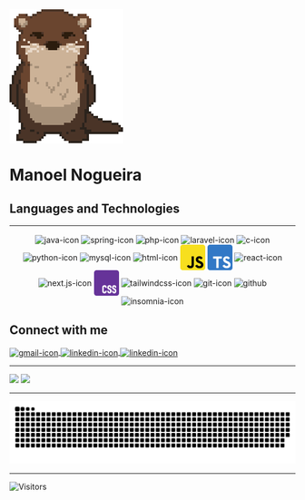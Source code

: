 
<div align="left">
  <img height="236" width="200" align="center" alt="otter" src="sprites/otter.png">
  <h1 style="vertical-align: middle">Manoel Nogueira</h1> 
</div>

## Languages ​​and Technologies

---

  <div align="center"> 
    <img align="center" height="45" width="44" alt="java-icon" title="Java" src="https://github.com/syvixor/skills-icons/blob/main/icons/java.svg">
    <img align="center" height="45" width="44" alt="spring-icon" title="Spring Boot" src="https://github.com/syvixor/skills-icons/blob/main/icons/springboot.svg">
    <img align="center" height="45" width="44" alt="php-icon" title="PHP" src="https://github.com/syvixor/skills-icons/blob/main/icons/php.svg">
    <img align="center" height="45" width="44" alt="laravel-icon" title="Laravel" src="https://github.com/syvixor/skills-icons/blob/main/icons/laravel.svg">
    <img align="center" height="45" width="44" alt="c-icon" title="C" src="https://github.com/syvixor/skills-icons/blob/main/icons/c.svg">
    <img align="center" height="45" width="44" alt="python-icon" title="Python" src="https://github.com/syvixor/skills-icons/blob/main/icons/python.svg">
    <img align="center" height="45" width="44" alt="mysql-icon" title="MySQL" src="https://github.com/syvixor/skills-icons/blob/main/icons/mysql.svg">
    <img align="center" height="45" width="44" alt="html-icon" title="HTML" src="https://github.com/syvixor/skills-icons/blob/main/icons/html.svg">
    <img align="center" height="45" width="44" alt="js-icon" title="JavaScript" src="https://github.com/syvixor/skills-icons/blob/main/icons/javascript.svg">
    <img align="center" height="45" width="44" alt="ts-icon" title="TypeScript" src="https://github.com/syvixor/skills-icons/blob/main/icons/typescript.svg">
    <img align="center" height="45" width="44" alt="react-icon" title="React" src="https://github.com/syvixor/skills-icons/blob/main/icons/reactjs.svg">
    <img align="center" height="45" width="44" alt="next.js-icon" title="Next.js" src="https://github.com/syvixor/skills-icons/blob/main/icons/nextjs.svg">
    <img align="center" height="45" width="44" alt="css-icon" title="CSS" src="https://github.com/syvixor/skills-icons/blob/main/icons/css.svg">
    <img align="center" height="45" width="44" alt="tailwindcss-icon" title="Tailwind CSS" src="https://github.com/syvixor/skills-icons/blob/main/icons/tailwindcss.svg">
    <img align="center" height="45" width="44" alt="git-icon" title="Git" src="https://github.com/syvixor/skills-icons/blob/main/icons/git.svg">
    <img align="center" height="45" width="44" alt="github" title="GitHub" src="https://github.com/syvixor/skills-icons/blob/main/icons/github.svg">
    <img align="center" height="45" width="44" alt="insomnia-icon" title="Insomnia" src="https://github.com/syvixor/skills-icons/blob/main/icons/insomnia.svg">
  </div>

<!-- 
  ![Spring](https://img.shields.io/badge/spring-%236DB33F.svg?style=for-the-badge&logo=spring&logoColor=white)
  ![Spring Boot](https://img.shields.io/badge/spring%20boot-%236DB33F.svg?style=for-the-badge&logo=spring-boot&logoColor=white)
  ![Python](https://img.shields.io/badge/python-3670A0?style=for-the-badge&logo=python&logoColor=white)
  ![Julia](https://img.shields.io/badge/julia-9558B2?style=for-the-badge&logo=julia&logoColor=white)
  ![C](https://img.shields.io/badge/C-00599C?style=for-the-badge&logo=c&logoColor=white)
  ![Java](https://img.shields.io/badge/java-%23ED8B00.svg?style=for-the-badge&logo=openjdk&logoColor=white)
  ![HTML5](https://img.shields.io/badge/html5-%23E34F26.svg?style=for-the-badge&logo=html5&logoColor=white)
  ![PHP](https://img.shields.io/badge/PHP-777BB4?style=for-the-badge&logo=php&logoColor=white)
  ![Laravel](https://img.shields.io/badge/laravel-%23FF2D20.svg?style=for-the-badge&logo=laravel&logoColor=white)
  ![JavaScript](https://img.shields.io/badge/JavaScript-F7DF1E?style=for-the-badge&logo=javascript&logoColor=black)
  ![React](https://img.shields.io/badge/React-20232A?style=for-the-badge&logo=react&logoColor=61DAFB)
  ![CSS3](https://img.shields.io/badge/css3-%231572B6.svg?style=for-the-badge&logo=css3&logoColor=white)
  ![Tailwind](https://img.shields.io/badge/tailwindcss-%2338B2AC.svg?style=for-the-badge&logo=tailwind-css&logoColor=white)
  ![MySQL](https://img.shields.io/badge/MySQL-%23316192.svg?style=for-the-badge&logo=mysql&logoColor=white)
  ![Vscode](https://img.shields.io/badge/Vscode-007ACC?style=for-the-badge&logo=visual-studio-code&logoColor=white)
  ![Eclipse](https://img.shields.io/badge/Eclipse-2C2255?style=for-the-badge&logo=eclipseide&logoColor=white)
  ![Linux Mint](https://img.shields.io/badge/Linux%20Mint-87CF3E?style=for-the-badge&logo=Linux%20Mint&logoColor=white)
  ![Windows](https://img.shields.io/badge/Windows-0078D6?style=for-the-badge&logo=windows&logoColor=white)
-->

## Connect with me
  <div>
    <a href="mailto: nogueirafilho888@gmail.com">
      <img align="center" height="45" width="45" alt="gmail-icon" title="Gmail" src="https://github.com/syvixor/skills-icons/blob/main/icons/gmail.svg">
    </a>
    <a href="https://www.linkedin.com/in/manoel-nogueira-3288b9361">
      <img align="center" height="45" width="45" alt="linkedin-icon" title="Linkedin" src="https://github.com/syvixor/skills-icons/blob/main/icons/linkedin.svg">
    </a>
    <a href="https://discord.com/invite/NwYHQuY3">
      <img align="center" height="45" width="45" alt="linkedin-icon" title="Linkedin" src="https://github.com/syvixor/skills-icons/blob/main/icons/discord.svg">
    </a>
  </div>

---

  <div>
    <img src="https://github-readme-stats.vercel.app/api?username=Manoel-Nogueira&show_icons=true&theme=jolly&include_all_commits=false&count_private=false"/>
    <img src="https://github-readme-stats.vercel.app/api/top-langs/?username=Manoel-Nogueira&layout=compact&langs_count=16&theme=jolly"/>
  </div>

---

![Snake animation](https://raw.githubusercontent.com/Manoel-Nogueira/Manoel-Nogueira/output/github-contribution-grid-snake-dark.svg)

---

<img src = "https://komarev.com/ghpvc/?username=Manoel-Nogueira&label=Visitors&color=blueviolet&style=for-the-badge" alt = "Visitors">
